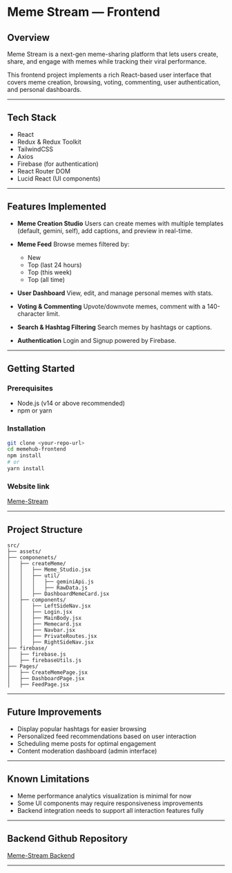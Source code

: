 # Meme Stream — Frontend

## Overview

Meme Stream is a next-gen meme-sharing platform that lets users create, share, and engage with memes while tracking their viral performance.

This frontend project implements a rich React-based user interface that covers meme creation, browsing, voting, commenting, user authentication, and personal dashboards.

---

## Tech Stack

* React
* Redux & Redux Toolkit
* TailwindCSS
* Axios
* Firebase (for authentication)
* React Router DOM
* Lucid React (UI components)

---

## Features Implemented

* **Meme Creation Studio**
  Users can create memes with multiple templates (default, gemini, self), add captions, and preview in real-time.

* **Meme Feed**
  Browse memes filtered by:

  * New
  * Top (last 24 hours)
  * Top (this week)
  * Top (all time)

* **User Dashboard**
  View, edit, and manage personal memes with stats.

* **Voting & Commenting**
  Upvote/downvote memes, comment with a 140-character limit.

* **Search & Hashtag Filtering**
  Search memes by hashtags or captions.

* **Authentication**
  Login and Signup powered by Firebase.

---

## Getting Started

### Prerequisites

* Node.js (v14 or above recommended)
* npm or yarn

### Installation

```bash
git clone <your-repo-url>
cd memehub-frontend
npm install
# or
yarn install
```

### Website link

[Meme-Stream](https://memestream.vercel.app/)

---

## Project Structure

```
src/
├── assets/
├── componenets/
│   ├── createMeme/
│   │   ├── Meme_Studio.jsx
│   │   ├── util/
│   │   │   ├── geminiApi.js
│   │   │   ├── RawData.js
│   │   ├── DashboardMemeCard.jsx
│   ├── components/
│   │   ├── LeftSideNav.jsx
│   │   ├── Login.jsx
│   │   ├── MainBody.jsx
│   │   ├── Memecard.jsx
│   │   ├── Navbar.jsx
│   │   ├── PrivateRoutes.jsx
│   │   ├── RightSideNav.jsx
├── firebase/
│   ├── firebase.js
│   ├── firebaseUtils.js
├── Pages/
│   ├── CreateMemePage.jsx
│   ├── DashboardPage.jsx
│   ├── FeedPage.jsx
```

---

## Future Improvements

* Display popular hashtags for easier browsing
* Personalized feed recommendations based on user interaction
* Scheduling meme posts for optimal engagement
* Content moderation dashboard (admin interface)

---

## Known Limitations

* Meme performance analytics visualization is minimal for now
* Some UI components may require responsiveness improvements
* Backend integration needs to support all interaction features fully

---

## Backend Github Repository

[Meme-Stream Backend](https://github.com/yash-bisht711/backend-Memehub/tree/README)

---
